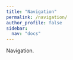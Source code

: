 ```yaml
---
title: "Navigation"
permalink: /navigation/
author_profile: false
sidebar:
  nav: "docs"
---
```


Navigation.